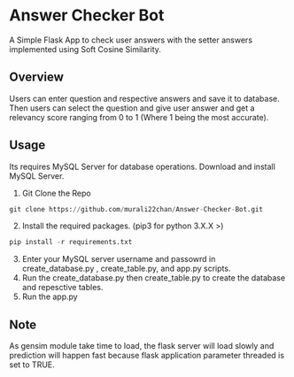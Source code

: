 # Answer Checker Bot
A Simple Flask App to check user answers with the setter answers implemented using Soft Cosine Similarity.
## Overview
Users can enter question and respective answers and save it to database. Then users can select the question and give user answer and get a relevancy score ranging from 0 to 1 (Where 1 being the most accurate).
## Usage
Its requires MySQL Server for database operations. Download and install MySQL Server.
1. Git Clone the Repo
```python
git clone https://github.com/murali22chan/Answer-Checker-Bot.git
```
2. Install the required packages. (pip3 for python 3.X.X >)
```python 
pip install -r requirements.txt 
```
3. Enter your MySQL server username and passowrd in create_database.py , create_table.py, and app.py scripts. <br>
4. Run the create_database.py then create_table.py to create the database and repesctive tables. <br>
5. Run the app.py
## Note
As gensim module take time to load, the flask server will load slowly and prediction will happen fast because flask application parameter threaded is set to TRUE.
